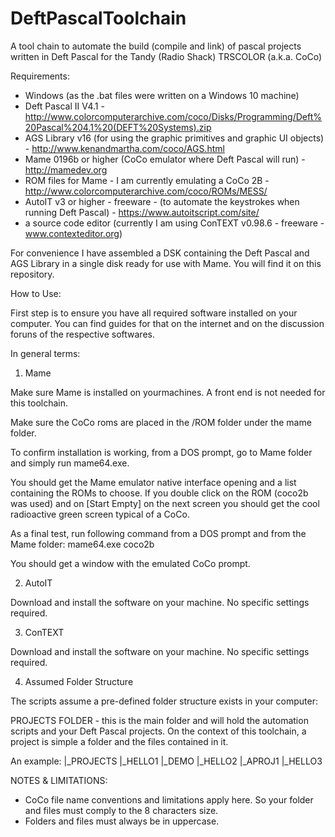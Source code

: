 # DeftPascalToolchain

A tool chain to automate the build (compile and link) of pascal projects written in Deft Pascal for the Tandy (Radio Shack) TRSCOLOR (a.k.a. CoCo)

Requirements:

- Windows (as the .bat files were written on a Windows 10 machine) 
- Deft Pascal II V4.1 - http://www.colorcomputerarchive.com/coco/Disks/Programming/Deft%20Pascal%204.1%20(DEFT%20Systems).zip
- AGS Library v16 (for using the graphic primitives and graphic UI objects) - http://www.kenandmartha.com/coco/AGS.html
- Mame 0196b or higher (CoCo emulator where Deft Pascal will run) - http://mamedev.org
- ROM files for Mame - I am currently emulating a CoCo 2B -  http://www.colorcomputerarchive.com/coco/ROMs/MESS/
- AutoIT v3 or higher - freeware - (to automate the keystrokes when running Deft Pascal) - https://www.autoitscript.com/site/
- a source code editor (currently I am using ConTEXT v0.98.6 - freeware - www.contexteditor.org)

For convenience I have assembled a DSK containing the Deft Pascal and AGS Library in a single disk ready for use with Mame. You will find it on this repository.

How to Use:

First step is to ensure you have all required software installed on your computer. You can find guides for that on the internet and on the discussion foruns of the respective softwares.

In general terms:

1. Mame

Make sure Mame is installed on yourmachines. A front end is not needed for this toolchain.

Make sure the CoCo roms are placed in the /ROM folder under the mame folder. 

To confirm installation is working, from a DOS prompt, go to Mame folder and simply run mame64.exe. 

You should get the Mame emulator native interface opening and a list containing the ROMs to choose. If you double click on the ROM (coco2b was used) and on [Start Empty] on the next screen you should get the cool radioactive green screen typical of a CoCo.

As a final test, run  following command from a DOS prompt and from the Mame folder: mame64.exe coco2b

You should get a window with the emulated CoCo prompt.

2. AutoIT

Download and install the software on your machine. No specific settings required.

3. ConTEXT

Download and install the software on your machine. No specific settings required.

4. Assumed Folder Structure

The scripts assume a pre-defined folder structure exists in your computer:

PROJECTS FOLDER - this is the main folder and will hold the automation scripts and your Deft Pascal projects. On the context of this toolchain, a project is simple a folder and the files contained in it.

An example:
<a windows folder>
|_PROJECTS
  |_HELLO1
  |_DEMO
  |_HELLO2
  |_APROJ1
  |_HELLO3
 
 NOTES & LIMITATIONS: 
 - CoCo file name conventions and limitations apply here. So your folder and files must comply to the 8 characters size.
 - Folders and files must always be in uppercase.
 
 
  









